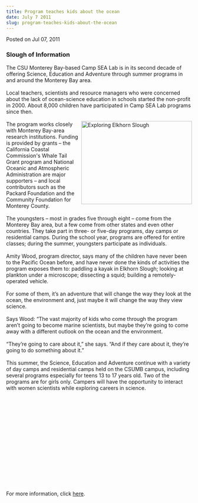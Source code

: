 ```yaml
---
title: Program teaches kids about the ocean
date: July 7 2011
slug: program-teaches-kids-about-the-ocean
---
```





<span class="date">Posted on Jul 07, 2011    </span>
<h3>Slough of Information</h3>
<p>The CSU Monterey Bay-based Camp SEA Lab is in its second decade
of offering Science, Education and Adventure through summer
programs in and around the Monterey Bay area.<br>
<br>
Local teachers, scientists and resource managers who were concerned
about the lack of ocean-science education in schools started the
non-profit in 2000. About 8,000 children have participated in Camp
SEA Lab programs since then.<br>
<br>
<img alt="Exploring Elkhorn Slough" src="http://news.csumb.edu/sites/default/files/65/attachments/news/images/exploring_elkhorn_slough.jpg" style="float:right; width:300px; height:225px">The program works
closely with Monterey Bay-area research institutions. Funding is
provided by grants &#x2013; the California Coastal Commission&apos;s Whale Tail
Grant program and National Oceanic and Atmospheric Administration
are major supporters &#x2013; and local contributors such as the Packard
Foundation and the Community Foundation for Monterey County.<br>
<br>
The youngsters &#x2013; most in grades five through eight &#x2013; come from the
Monterey Bay area, but a few come from other states and even other
countries. They take part in three- or five-day programs, day camps
or residential camps. During the school year, programs are offered
for entire classes; during the summer, youngsters participate as
individuals.<br>
<br>
Amity Wood, program director, says many of the children have never
been to the Pacific Ocean before, and have never done the kinds of
activities the program exposes them to: paddling a kayak in Elkhorn
Slough; looking at plankton under a microscope; dissecting a squid;
building a remotely-operated vehicle.<br>
<br>
For some of them, it&#x2019;s an adventure that will change the way they
look at the ocean, the environment and, just maybe it will change
the way they view science.<br>
<br>
Says Wood: &#x201C;The vast majority of kids who come through the program
aren&#x2019;t going to become marine scientists, but maybe they&#x2019;re going
to come away with a different outlook on the ocean and the
environment.<br>
<br>
&#x201C;They&#x2019;re going to care about it,&#x201D; she says. &#x201C;And if they care about
it, they&#x2019;re going to do something about it.&#x201D;<br>
<br>
This summer, the Science, Education and Adventure continue with a
variety of day camps and residential camps held on the CSUMB
campus, including several programs especially for teens 13 to 17
years old. Two of the programs are for girls only. Campers will
have the opportunity to interact with women scientists while
exploring careers in science.&#xA0;</br></br></br></br></br></br></br></br></br></br></br></br></img></br></br></br></br></p>
<p>For more information, click <a href="http://www.campsealab.org" rel="nofollow">here</a>.&#xA0;</p>





